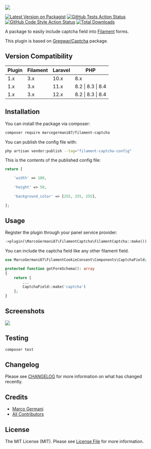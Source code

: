 <p class="filament-hidden">
<img src="https://banners.beyondco.de/filament-captcha.png?theme=light&packageManager=composer+require&packageName=marcogermani87%2Ffilament-captcha&pattern=architect&style=style_1&description=Easy+captcha+image+integrations+for+Filament&md=1&showWatermark=0&fontSize=100px&images=https%3A%2F%2Flaravel.com%2Fimg%2Flogomark.min.svg" class="filament-hidden">
</p>

[![Latest Version on Packagist](https://img.shields.io/packagist/v/marcogermani87/filament-captcha.svg?style=flat-square)](https://packagist.org/packages/marcogermani87/filament-captcha)
[![GitHub Tests Action Status](https://img.shields.io/github/actions/workflow/status/marcogermani87/filament-captcha/run-tests.yml?branch=main&label=tests&style=flat-square)](https://github.com/marcogermani87/filament-captcha/actions?query=workflow%3Arun-tests+branch%3Amain)
[![GitHub Code Style Action Status](https://img.shields.io/github/actions/workflow/status/marcogermani87/filament-captcha/fix-php-code-style-issues.yml?branch=main&label=code%20style&style=flat-square)](https://github.com/:vendor_slug/filament-captcha/actions?query=workflow%3A"Fix+PHP+code+style+issues"+branch%3Amain)
[![Total Downloads](https://img.shields.io/packagist/dt/marcogermani87/filament-captcha.svg?style=flat-square)](https://packagist.org/packages/marcogermani87/filament-captcha)

A package to easily include captcha field into [Filament](https://filamentphp.com) forms.

This plugin is based on [Gregwar/Captcha](https://github.com/Gregwar/Captcha) package.

## Version Compatibility

| Plugin  | Filament | Laravel | PHP |
| ------------- | ------------- | ------------- | -------------|
| 1.x  | 3.x  | 10.x | 8.x |
| 1.x  | 3.x  | 11.x | 8.2 \| 8.3 \| 8.4 |
| 1.x  | 3.x  | 12.x | 8.2 \| 8.3 \| 8.4 |

## Installation

You can install the package via composer:

```bash
composer require marcogermani87/filament-captcha
```

You can publish the config file with:

```bash
php artisan vendor:publish --tag="filament-captcha-config"
```

This is the contents of the published config file:

```php
return [

    'width' => 180,
    
    'height' => 50,
    
    'background_color' => [255, 255, 255],
    
];
```

## Usage

Register the plugin through your panel service provider:

```php
->plugin(\MarcoGermani87\FilamentCaptcha\FilamentCaptcha::make())
```

You can include the captcha field like any other filament field.

```php
use MarcoGermani87\FilamentCookieConsent\Components\CaptchaField;

protected function getFormSchema(): array
{
    return [
        ...
        CaptchaField::make('captcha')
    ];
}
```

## Screenshots

<img src="https://raw.githubusercontent.com/marcogermani87/filament-captcha/main/screenshots/captcha.png" style="border-radius:2%"/>

## Testing

```bash
composer test
```

## Changelog

Please see [CHANGELOG](CHANGELOG.md) for more information on what has changed recently.

## Credits

- [Marco Germani](https://github.com/marcogermani87)
- [All Contributors](../../contributors)

## License

The MIT License (MIT). Please see [License File](LICENSE.md) for more information.
